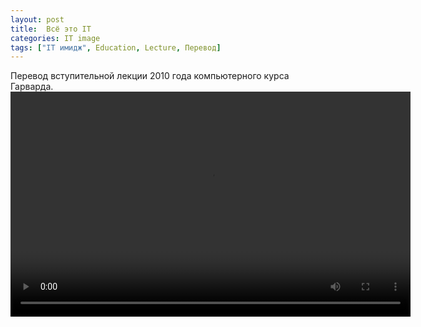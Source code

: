 ```yaml
---
layout: post
title:  Всё это IT
categories: IT image
tags: ["IT имидж", Education, Lecture, Перевод]
---
```

Перевод вступительной лекции 2010 года компьютерного курса Гарварда. 
<video width="640" height="360" controls>
  <source src="{{ site.baseurl }}/assets/ru/IT image/this-is-IT.mp4" type="video/mp4">
  Your browser does not support the video tag.
</video>
